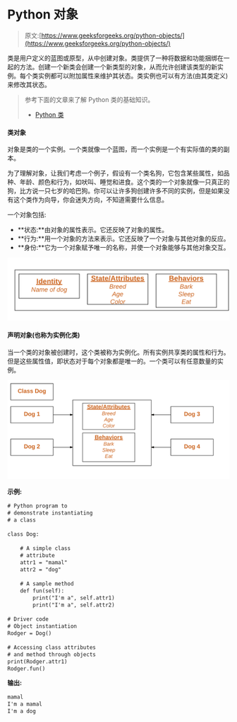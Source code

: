 # Python 对象

> 原文:[https://www.geeksforgeeks.org/python-objects/](https://www.geeksforgeeks.org/python-objects/)

类是用户定义的蓝图或原型，从中创建对象。类提供了一种将数据和功能捆绑在一起的方法。创建一个新类会创建一个新类型的对象，从而允许创建该类型的新实例。每个类实例都可以附加属性来维护其状态。类实例也可以有方法(由其类定义)来修改其状态。

> 参考下面的文章来了解 Python 类的基础知识。
> 
> *   [Python 类](https://www.geeksforgeeks.org/python-classes-and-objects/)

#### 类对象

对象是类的一个实例。一个类就像一个蓝图，而一个实例是一个有实际值的类的副本。

为了理解对象，让我们考虑一个例子，假设有一个类名狗，它包含某些属性，如品种、年龄、颜色和行为，如吠叫、睡觉和进食。这个类的一个对象就像一只真正的狗，比方说一只七岁的哈巴狗。你可以让许多狗创建许多不同的实例，但是如果没有这个类作为向导，你会迷失方向，不知道需要什么信息。

一个对象包括:

*   **状态:**由对象的属性表示。它还反映了对象的属性。
*   **行为:**用一个对象的方法来表示。它还反映了一个对象与其他对象的反应。
*   **身份:**它为一个对象赋予唯一的名称，并使一个对象能够与其他对象交互。

![python-objects](img/37fdd7e0e5dfab24d64a8895b5c188f9.png)

#### 声明对象(也称为实例化类)

当一个类的对象被创建时，这个类被称为实例化。所有实例共享类的属性和行为。但是这些属性值，即状态对于每个对象都是唯一的。一个类可以有任意数量的实例。

![python-objects](img/accf1a2d728e7b06b00cad2e4e7307ec.png)

**示例:**

```
# Python program to 
# demonstrate instantiating 
# a class 

class Dog:  

    # A simple class 
    # attribute 
    attr1 = "mamal"
    attr2 = "dog"

    # A sample method   
    def fun(self):  
        print("I'm a", self.attr1) 
        print("I'm a", self.attr2) 

# Driver code 
# Object instantiation 
Rodger = Dog() 

# Accessing class attributes 
# and method through objects 
print(Rodger.attr1) 
Rodger.fun() 
```

**输出:**

```
mamal
I'm a mamal
I'm a dog

```